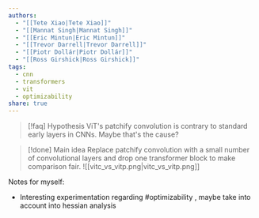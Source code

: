 ```yaml
---
authors:
  - "[[Tete Xiao|Tete Xiao]]"
  - "[[Mannat Singh|Mannat Singh]]"
  - "[[Eric Mintun|Eric Mintun]]"
  - "[[Trevor Darrell|Trevor Darrell]]"
  - "[[Piotr Dollár|Piotr Dollár]]"
  - "[[Ross Girshick|Ross Girshick]]"
tags:
  - cnn
  - transformers
  - vit
  - optimizability
share: true
---
```




> [!faq] Hypothesis
> ViT's patchify convolution is contrary to standard early layers in CNNs. Maybe that's the cause?

>[!done] Main idea
> Replace patchify convolution with a small number of convolutional layers and drop one transformer block to make comparison fair.
![[vitc_vs_vitp.png|vitc_vs_vitp.png]]

Notes for myself:
- Interesting experimentation regarding #optimizability , maybe take into account into hessian analysis